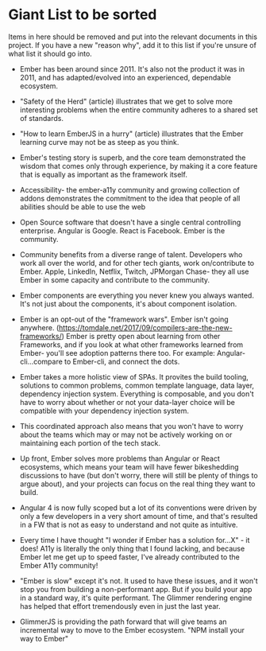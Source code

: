 # Giant List to be sorted
Items in here should be removed and put into the relevant documents in this project. If you have a new "reason why", add it to this list if you're unsure of what list it should go into. 

* Ember has been around since 2011. It's also not the product it was in 2011, and has adapted/evolved into an experienced, dependable ecosystem. 

* "Safety of the Herd" (article) illustrates that we get to solve more interesting problems when the entire community adheres to a shared set of standards. 

* "How to learn EmberJS in a hurry" (article) illustrates that the Ember learning curve may not be as steep as you think. 

* Ember's testing story is superb, and the core team demonstrated the wisdom that comes only through experience, by making it a core feature that is equally as important as the framework itself. 

* Accessibility- the ember-a11y community and growing collection of addons demonstrates the commitment to the idea that people of all abilities should be able to use the web

* Open Source software that doesn't have a single central controlling enterprise. Angular is Google. React is Facebook. Ember is the community. 

* Community benefits from a diverse range of talent. Developers who work all over the world, and for other tech giants, work on/contribute to Ember. Apple, LinkedIn, Netflix, Twitch, JPMorgan Chase- they all use Ember in some capacity and contribute to the community. 

* Ember components are everything you never knew you always wanted. It's not just about the components, it's about component isolation. 

* Ember is an opt-out of the "framework wars". Ember isn't going anywhere. (https://tomdale.net/2017/09/compilers-are-the-new-frameworks/) Ember is pretty open about learning from other Frameworks, and if you look at what other frameworks learned from Ember- you'll see adoption patterns there too. For example: Angular-cli...compare to Ember-cli, and connect the dots. 

* Ember takes a more holistic view of SPAs. It provites the build tooling, solutions to common problems, common template language, data layer, dependency injection system. Everything is composable, and you don't have to worry about whether or not your data-layer choice will be compatible with your dependency injection system. 

* This coordinated approach also means that you won't have to worry about the teams which may or may not be actively working on or maintaining each portion of the tech stack. 

* Up front, Ember solves more problems than Angular or React ecosystems, which means your team will have fewer bikeshedding discussions to have (but don't worry, there will still be plenty of things to argue about), and your projects can focus on the real thing they want to build. 

* Angular 4 is now fully scoped but a lot of its conventions were driven by only a few developers in a very short amount of time, and that's resulted in a FW that is not as easy to understand and not quite as intuitive. 

* Every time I have thought "I wonder if Ember has a solution for...X" - it does! A11y is literally the only thing that I found lacking, and because Ember let me get up to speed faster, I've already contributed to the Ember A11y community!

* "Ember is slow" except it's not. It used to have these issues, and it won't stop you from building a non-performant app. But if you build your app in a standard way, it's quite performant. The Glimmer rendering engine has helped that effort tremendously even in just the last year. 

* GlimmerJS is providing the path forward that will give teams an incremental way to move to the Ember ecosystem. "NPM install your way to Ember" 
